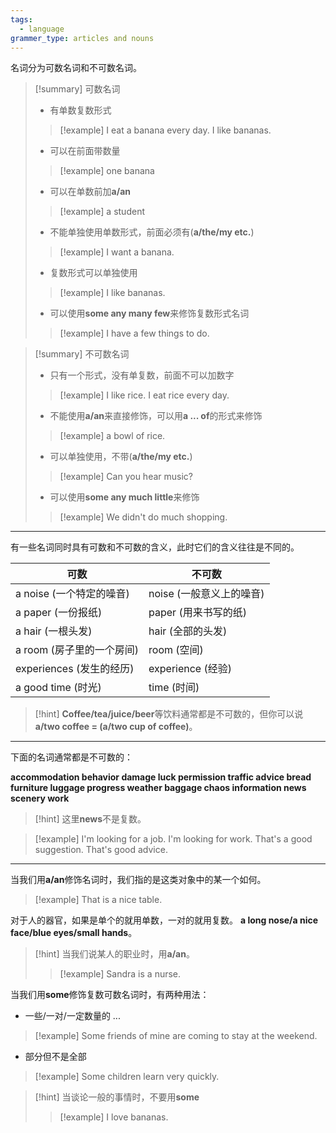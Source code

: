```yaml
---
tags:
  - language
grammer_type: articles and nouns
---
```

名词分为可数名词和不可数名词。

> [!summary] 可数名词
> - 有单数复数形式
> > [!example]
> > I eat a banana every day.
> > I like bananas.
> - 可以在前面带数量
> > [!example]
> > one banana
> - 可以在单数前加**a/an**
> > [!example]
> > a student
> - 不能单独使用单数形式，前面必须有(**a/the/my etc.**)
> > [!example]
> > I want a banana.
> - 复数形式可以单独使用
> > [!example]
> > I like bananas.
> - 可以使用**some any many few**来修饰复数形式名词
> > [!example]
> > I have a few things to do.

> [!summary] 不可数名词
> - 只有一个形式，没有单复数，前面不可以加数字
> > [!example]
> > I like rice.
> > I eat rice every day.
> - 不能使用**a/an**来直接修饰，可以用**a ... of**的形式来修饰
> > [!example]
> > a bowl of rice.
> - 可以单独使用，不带(**a/the/my etc.**)
> > [!example]
> > Can you hear music?
> - 可以使用**some any much little**来修饰
> > [!example]
> > We didn't do much shopping.

---

有一些名词同时具有可数和不可数的含义，此时它们的含义往往是不同的。

| 可数                      | 不可数                   |
| ------------------------- | ------------------------ |
| a noise (一个特定的噪音)  | noise (一般意义上的噪音) |
| a paper (一份报纸)        | paper (用来书写的纸)     |
| a hair (一根头发)         | hair (全部的头发)        |
| a room (房子里的一个房间) | room (空间)              |
| experiences (发生的经历)  | experience (经验)        |
| a good time (时光)        | time (时间)                         |

> [!hint]
> **Coffee/tea/juice/beer**等饮料通常都是不可数的，但你可以说**a/two coffee = (a/two cup of coffee)**。

---

下面的名词通常都是不可数的：

**accommodation behavior damage luck permission traffic advice bread furniture luggage progress weather baggage chaos information news scenery work**

> [!hint]
> 这里**news**不是复数。

> [!example]
> I'm looking for a job. I'm looking for work.
> That's a good suggestion. That's good advice.

---

当我们用**a/an**修饰名词时，我们指的是这类对象中的某一个如何。

> [!example]
> That is a nice table.

对于人的器官，如果是单个的就用单数，一对的就用复数。
**a long nose/a nice face/blue eyes/small hands**。

> [!hint]
> 当我们说某人的职业时，用**a/an**。
> > [!example]
> > Sandra is a nurse.

当我们用**some**修饰复数可数名词时，有两种用法：

- 一些/一对/一定数量的 ...
> [!example]
> Some friends of mine are coming to stay at the weekend.
- 部分但不是全部
> [!example]
> Some children learn very quickly.

> [!hint]
> 当谈论一般的事情时，不要用**some**
> > [!example]
> > I love bananas.